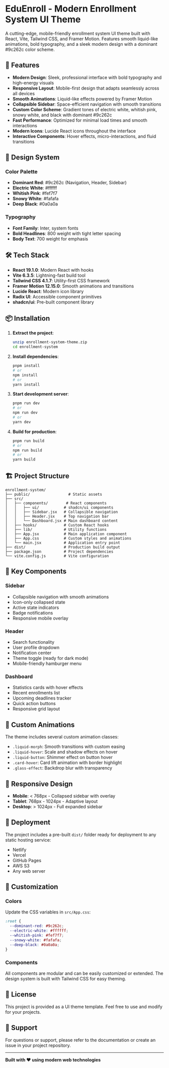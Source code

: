 # EduEnroll - Modern Enrollment System UI Theme

A cutting-edge, mobile-friendly enrollment system UI theme built with React, Vite, Tailwind CSS, and Framer Motion. Features smooth liquid-like animations, bold typography, and a sleek modern design with a dominant #9c262c color scheme.

## 🚀 Features

- **Modern Design**: Sleek, professional interface with bold typography and high-energy visuals
- **Responsive Layout**: Mobile-first design that adapts seamlessly across all devices
- **Smooth Animations**: Liquid-like effects powered by Framer Motion
- **Collapsible Sidebar**: Space-efficient navigation with smooth transitions
- **Custom Color Scheme**: Gradient tones of electric white, whitish pink, snowy white, and black with dominant #9c262c
- **Fast Performance**: Optimized for minimal load times and smooth interactions
- **Modern Icons**: Lucide React icons throughout the interface
- **Interactive Components**: Hover effects, micro-interactions, and fluid transitions

## 🎨 Design System

### Color Palette
- **Dominant Red**: #9c262c (Navigation, Header, Sidebar)
- **Electric White**: #ffffff
- **Whitish Pink**: #fef7f7
- **Snowy White**: #fafafa
- **Deep Black**: #0a0a0a

### Typography
- **Font Family**: Inter, system fonts
- **Bold Headlines**: 800 weight with tight letter spacing
- **Body Text**: 700 weight for emphasis

## 🛠️ Tech Stack

- **React 19.1.0**: Modern React with hooks
- **Vite 6.3.5**: Lightning-fast build tool
- **Tailwind CSS 4.1.7**: Utility-first CSS framework
- **Framer Motion 12.15.0**: Smooth animations and transitions
- **Lucide React**: Modern icon library
- **Radix UI**: Accessible component primitives
- **shadcn/ui**: Pre-built component library

## 📦 Installation

1. **Extract the project**:
   ```bash
   unzip enrollment-system-theme.zip
   cd enrollment-system
   ```

2. **Install dependencies**:
   ```bash
   pnpm install
   # or
   npm install
   # or
   yarn install
   ```

3. **Start development server**:
   ```bash
   pnpm run dev
   # or
   npm run dev
   # or
   yarn dev
   ```

4. **Build for production**:
   ```bash
   pnpm run build
   # or
   npm run build
   # or
   yarn build
   ```

## 🏗️ Project Structure

```
enrollment-system/
├── public/                 # Static assets
├── src/
│   ├── components/        # React components
│   │   ├── ui/           # shadcn/ui components
│   │   ├── Sidebar.jsx   # Collapsible navigation
│   │   ├── Header.jsx    # Top navigation bar
│   │   └── Dashboard.jsx # Main dashboard content
│   ├── hooks/            # Custom React hooks
│   ├── lib/              # Utility functions
│   ├── App.jsx           # Main application component
│   ├── App.css           # Custom styles and animations
│   └── main.jsx          # Application entry point
├── dist/                 # Production build output
├── package.json          # Project dependencies
└── vite.config.js        # Vite configuration
```

## 🎯 Key Components

### Sidebar
- Collapsible navigation with smooth animations
- Icon-only collapsed state
- Active state indicators
- Badge notifications
- Responsive mobile overlay

### Header
- Search functionality
- User profile dropdown
- Notification center
- Theme toggle (ready for dark mode)
- Mobile-friendly hamburger menu

### Dashboard
- Statistics cards with hover effects
- Recent enrollments list
- Upcoming deadlines tracker
- Quick action buttons
- Responsive grid layout

## 🎨 Custom Animations

The theme includes several custom animation classes:

- `.liquid-morph`: Smooth transitions with custom easing
- `.liquid-hover`: Scale and shadow effects on hover
- `.liquid-button`: Shimmer effect on button hover
- `.card-hover`: Card lift animation with border highlight
- `.glass-effect`: Backdrop blur with transparency

## 📱 Responsive Design

- **Mobile**: < 768px - Collapsed sidebar with overlay
- **Tablet**: 768px - 1024px - Adaptive layout
- **Desktop**: > 1024px - Full expanded sidebar

## 🚀 Deployment

The project includes a pre-built `dist/` folder ready for deployment to any static hosting service:

- Netlify
- Vercel
- GitHub Pages
- AWS S3
- Any web server

## 🔧 Customization

### Colors
Update the CSS variables in `src/App.css`:

```css
:root {
  --dominant-red: #9c262c;
  --electric-white: #ffffff;
  --whitish-pink: #fef7f7;
  --snowy-white: #fafafa;
  --deep-black: #0a0a0a;
}
```

### Components
All components are modular and can be easily customized or extended. The design system is built with Tailwind CSS for easy theming.

## 📄 License

This project is provided as a UI theme template. Feel free to use and modify for your projects.

## 🤝 Support

For questions or support, please refer to the documentation or create an issue in your project repository.

---

**Built with ❤️ using modern web technologies**

